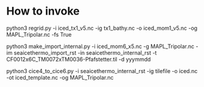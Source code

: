 # How to invoke
python3 regrid.py -i iced_tx1_v5.nc -ig tx1_bathy.nc -o iced_mom1_v5.nc -og MAPL_Tripolar.nc -fs True


python3 make_import_internal.py -i iced_mom6_x5.nc -g MAPL_Tripolar.nc -im seaicethermo_import_rst -in seaicethermo_internal_rst -t CF0012x6C_TM0072xTM0036-Pfafstetter.til -d yyymmdd 


python3 cice4_to_cice6.py -i seaicethermo_internal_rst  -ig tilefile -o iced.nc -ot iced_template.nc -og MAPL_Tripolar.nc

